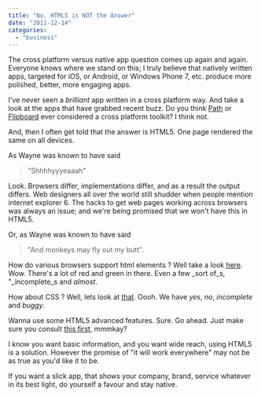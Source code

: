 ```yaml
---
title: "No. HTML5 is NOT the Answer"
date: "2011-12-14"
categories: 
  - "business"
---
```


The cross platform versus native app question comes up again and again. Everyone knows where we stand on this; I truly believe that natively written apps, targeted for iOS, or Android, or Windows Phone 7, etc. produce more polished, better, more engaging apps.

I've never seen a _brilliant_ app written in a cross platform way. And take a look at the apps that have grabbed recent buzz. Do you think [Path](http://path.com) or [Flipboard](http://flipboard.com) ever considered a cross platform toolkit? I think not.

And, then I often get told that the answer is HTML5. One page rendered the same on all devices.

As Wayne was known to have said

> "Shhhhyyyeaaah"

Look. Browsers differ, implementations differ, and as a result the output differs. Web designers all over the world still shudder when people mention internet explorer 6. The hacks to get web pages working across browsers was always an issue; and we're being promised that we won't have this in HTML5.

Or, as Wayne was known to have said

> "And monkeys may fly out my butt".

How do various browsers support html elements ? Well take a look [here](http://www.quirksmode.org/m/table.html "here"). Wow. There's a lot of red and green in there. Even a few _sort of_s, "_incomplete_s and _almost_.

How about CSS ? Well, lets look at [that](http://www.quirksmode.org/m/css.html "that"). Oooh. We have _yes_, _no_, _incomplete_ and _buggy_.

Wanna use some HTML5 advanced features. Sure. Go ahead. Just make sure you consult [this first](http://mobilehtml5.org/), mmmkay?

I know you want basic information, and you want wide reach, using HTML5 is a solution. However the promise of "it will work everywhere" may not be as true as you'd like it to be.

If you want a slick app, that shows your company, brand, service whatever in its best light, do yourself a favour and stay native.
